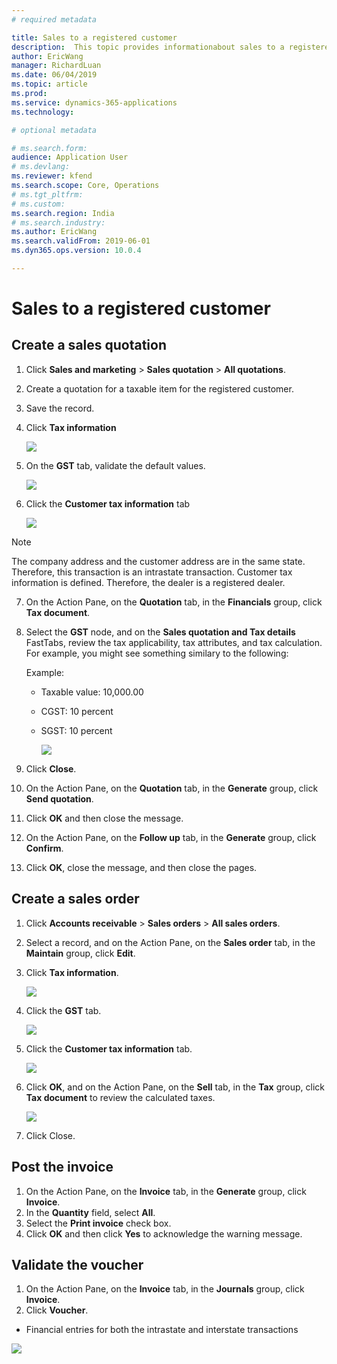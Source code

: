 ```yaml
---
# required metadata

title: Sales to a registered customer
description:  This topic provides informationabout sales to a registered customer.
author: EricWang
manager: RichardLuan
ms.date: 06/04/2019
ms.topic: article
ms.prod: 
ms.service: dynamics-365-applications
ms.technology: 

# optional metadata

# ms.search.form: 
audience: Application User
# ms.devlang: 
ms.reviewer: kfend
ms.search.scope: Core, Operations
# ms.tgt_pltfrm: 
# ms.custom: 
ms.search.region: India
# ms.search.industry: 
ms.author: EricWang
ms.search.validFrom: 2019-06-01
ms.dyn365.ops.version: 10.0.4

---
```


# Sales to a registered customer

## Create a sales quotation

1. Click **Sales and marketing** \> **Sales quotation** \> **All quotations**.
2. Create a quotation for a taxable item for the registered customer.
3. Save the record.
4. Click **Tax information**

   ![](media/Capture06.PNG)

5. On the **GST** tab, validate the default values.

   ![](media/Capture07.PNG)

6. Click the **Customer tax information** tab

   ![](media/Capture08.PNG)

> [!NOTE]
> The company address and the customer address are in the same state. Therefore, this transaction is an intrastate transaction.
> Customer tax information is defined. Therefore, the dealer is a registered dealer.

7. On the Action Pane, on the **Quotation** tab, in the **Financials** group, click **Tax document**.
8. Select the **GST** node, and on the **Sales quotation and Tax details** FastTabs, review the tax applicability, tax attributes, and tax calculation. For example, you might see something similary to the following:

   Example:

   - Taxable value: 10,000.00

   - CGST: 10 percent

   - SGST: 10 percent

     ![](media/Capture09.PNG)

9. Click **Close**.
10. On the Action Pane, on the **Quotation** tab, in the **Generate** group, click **Send quotation**.
11. Click **OK** and then close the message.
12. On the Action Pane, on the **Follow up** tab, in the **Generate** group, click **Confirm**.
13. Click **OK**, close the message, and then close the pages.

## Create a sales order

1. Click **Accounts receivable** \> **Sales orders** \> **All sales orders**.
2. Select a record, and on the Action Pane, on the **Sales order** tab, in the **Maintain** group, click **Edit**.
3. Click **Tax information**.

   ![](media/Capture06.PNG)

4. Click the **GST** tab.

   ![](media/Capture07.PNG)

5. Click the **Customer tax information** tab.

   ![](media/Capture08.PNG)

6. Click **OK**, and on the Action Pane, on the **Sell** tab, in the **Tax** group, click **Tax document** to review the calculated taxes.

   ![](media/Capture09.PNG)

7. Click Close.

## Post the invoice

1. On the Action Pane, on the **Invoice** tab, in the **Generate** group, click **Invoice**.
2. In the **Quantity** field, select **All**.
3. Select the **Print invoice** check box.
4. Click **OK** and then click **Yes** to acknowledge the warning message.

## Validate the voucher

1. On the Action Pane, on the **Invoice** tab, in the **Journals** group, click **Invoice**.
2. Click **Voucher**.

- Financial entries for both the intrastate and interstate transactions

![](media/Annotation-2019-05-20-133425.png)
